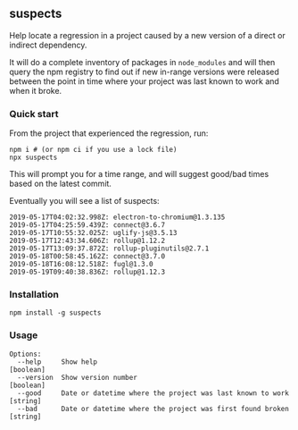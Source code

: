 ## suspects

Help locate a regression in a project caused by a new version of a direct or
indirect dependency.

It will do a complete inventory of packages in `node_modules` and will then
query the npm registry to find out if new in-range versions were released
between the point in time where your project was last known to work and when it
broke.

### Quick start

From the project that experienced the regression, run:

```
npm i # (or npm ci if you use a lock file)
npx suspects
```

This will prompt you for a time range, and will suggest good/bad times based on
the latest commit.

Eventually you will see a list of suspects:

```
2019-05-17T04:02:32.998Z: electron-to-chromium@1.3.135
2019-05-17T04:25:59.439Z: connect@3.6.7
2019-05-17T10:55:32.025Z: uglify-js@3.5.13
2019-05-17T12:43:34.606Z: rollup@1.12.2
2019-05-17T13:09:37.872Z: rollup-pluginutils@2.7.1
2019-05-18T00:58:45.162Z: connect@3.7.0
2019-05-18T16:08:12.518Z: fugl@1.3.0
2019-05-19T09:40:38.836Z: rollup@1.12.3
```

### Installation

```
npm install -g suspects
```

### Usage

```
Options:
  --help     Show help                                                 [boolean]
  --version  Show version number                                       [boolean]
  --good     Date or datetime where the project was last known to work  [string]
  --bad      Date or datetime where the project was first found broken  [string]
```
